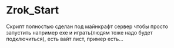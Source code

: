# Zrok_Start
Скрипт полностью сделан под майнкрафт сервер чтобы просто запустить например ехе и играть(людям тоже надо будет подключиться), есть вайт лист, пример есть...
